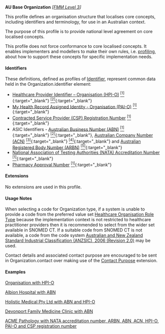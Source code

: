 **AU Base Organization** *[[FMM Level 3](guidance.html)]*

This profile defines an organisation structure that localises core concepts, including identifiers and terminology, for use in an Australian context.

The purpose of this profile is to provide national level agreement on core localised concepts. 

This profile does not force conformance to core localised concepts. It enables implementers and modellers to make their own rules, i.e. [profiling](http://hl7.org/fhir/profiling.html), about how to support these concepts for specific implementation needs.


#### Identifiers

These definitions, defined as profiles of [Identifier](http://hl7.org/fhir/R4/datatypes.html#Identifier), represent common data held in the Organization.identifier element:
* [Healthcare Provider Identifier – Organisation (HPI-O)](StructureDefinition-au-hpio.html) [<sup>[1]</sup>](http://ns.electronichealth.net.au/id/hi/hpio/1.0/index.html){:target="_blank"} [<sup>[2]</sup>](http://meteor.aihw.gov.au/content/index.phtml/itemId/426830){:target="_blank"}
* [My Health Record Assigned Identity - Organisation (PAI-O)](StructureDefinition-au-paioidentifier.html) [<sup>[1]</sup>](http://ns.electronichealth.net.au/id/pcehr/paio/1.0/index.html){:target="_blank"}
* [Contracted Service Provider (CSP) Registration Number](StructureDefinition-au-cspregistrationnumber.html) [<sup>[1]</sup>](http://ns.electronichealth.net.au/id/hi/csp/1.0/index.html){:target="_blank"}
* ASIC Identifiers - [Australian Business Number (ABN)](StructureDefinition-au-australianbusinessnumber.html) [<sup>[1]</sup>](http://hl7.org.au/id/abn ){:target="_blank"} [<sup>[2]</sup>](https://www.abr.business.gov.au/HelpAbnFormat.aspx){:target="_blank"}, [Australian Company Number (ACN)](StructureDefinition-au-australiancompanynumber.html) [<sup>[3]</sup>](http://hl7.org.au/id/acn){:target="_blank"} [<sup>[4]</sup>](http://asic.gov.au/for-business/registering-a-company/steps-to-register-a-company/australian-company-numbers/australian-company-number-digit-check){:target="_blank"} and [Australian Registered Body Number (ARBN)](StructureDefinition-au-australianregistredbodynumber.html) [<sup>[5]</sup>](http://hl7.org.au/id/arbn){:target="_blank"}
* [National Association of Testing Authorities (NATA) Accreditation Number](StructureDefinition-au-nataaccreditationnumber.html) [<sup>[1]</sup>](http://hl7.org.au/id/nata-accreditation/index.html){:target="_blank"}
* [Pharmacy Approval Number](StructureDefinition-au-pharmacyapprovalnumber.html) [<sup>[1]</sup>](http://ns.electronichealth.net.au/id/pharmacy-approval-number){:target="_blank"}


#### Extensions

No extensions are used in this profile.


#### Usage Notes

When selecting a code for Organization type, if a system is unable to provide a code from the preferred value set [Healthcare Organisation Role Type](https://healthterminologies.gov.au/fhir/ValueSet/healthcare-organisation-role-type-1) because the implementation context is not restricted to healthcare practitioner providers then it is recommended to select from the wider set available in SNOMED CT. If a suitable code from SNOMED CT is not available, a code from the code system [Australian and New Zealand Standard Industrial Classification (ANZSIC), 2006 (Revision 2.0)](https://www.healthterminologies.gov.au/integration/R4/fhir/CodeSystem/anzsic-2006-20130626) may be used.

Contact details and associated contact purpose are encouraged to be sent in Organization.contact over making use of the [Contact Purpose](http://build.fhir.org/ig/hl7au/au-fhir-base/StructureDefinition-contact-purpose.html) extension.


#### Examples

[Organisation with HPI-O](Organization-example0.html)

[Albion Hospital with ABN](Organization-example1.html)

[Holistic Medical Pty Ltd with ABN and HPI-O](Organization-example2.html)

[Devonport Family Medicine Clinic with ABN](Organization-example3.html)

[ACME Pathology with NATA accreditation number, ARBN, ABN, ACN, HPI-O, PAI-O and CSP registration number](Organization-f799e349-0385-4fbc-a2aa-b5b50af957ea.html)
